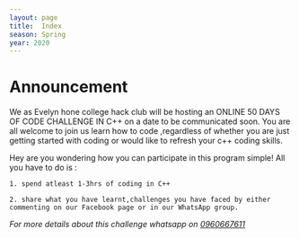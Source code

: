 ```yaml
---
layout: page
title:  Index
season: Spring
year: 2020
---
```


# Announcement

We as Evelyn hone college hack club will be hosting an ONLINE 50 DAYS OF CODE CHALLENGE IN C++ on a date to be communicated soon. You are all welcome to join us learn how to code ,regardless of whether you are just getting started with coding or would like to refresh your c++ coding skills.

Hey are you wondering how you can participate in this program simple! All you have to do is :

    1. spend atleast 1-3hrs of coding in C++

    2. share what you have learnt,challenges you have faced by either commenting on our Facebook page or in our WhatsApp group.

*For more details about this challenge whatsapp on [0960667611](https://wa.me/+260960667611)*